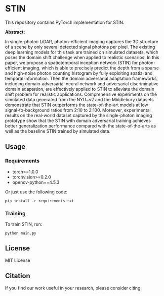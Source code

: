# STIN

This repository contains PyTorch implementation for STIN.


**Abstract:**

In single-photon LiDAR, photon-efficient imaging captures the 3D structure of a scene by only several detected signal photons per pixel. The existing deep learning models for this task are trained on simulated datasets, which poses the domain shift challenge when applied to realistic scenarios. In this paper, we propose a spatiotemporal inception network (STIN) for photon-efficient imaging, which is able to precisely predict the depth from a sparse and high-noise photon counting histogram by fully exploiting spatial and temporal information. Then the domain adversarial adaptation frameworks, including domain-adversarial neural network and adversarial discriminative domain adaptation, are effectively applied to STIN to alleviate the domain shift problem for realistic applications. Comprehensive experiments on the simulated data generated from the NYU~v2 and the Middlebury datasets demonstrate that STIN outperforms the state-of-the-art models at low signal-to-background ratios from 2:10 to 2:100. Moreover, experimental results on the real-world dataset captured by the single-photon imaging prototype show that the STIN with domain adversarial training achieves better generalization performance compared with the state-of-the-arts as well as the baseline STIN trained by simulated data.

## Usage

### Requirements

- torch>=1.0.0
- torchvision>=0.2.0
- opencv-python==4.5.3

Or just use the following code:

`pip install -r requirements.txt`


### Training

To train STIN, run:
```
python main.py
```

## License
MIT License

## Citation
If you find our work useful in your research, please consider citing:
```
